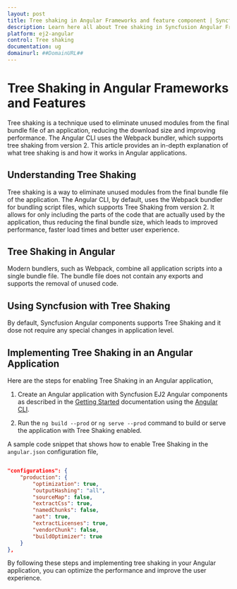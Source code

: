 ```yaml
---
layout: post
title: Tree shaking in Angular Frameworks and feature component | Syncfusion
description: Learn here all about Tree shaking in Syncfusion Angular Frameworks and feature component of Syncfusion Essential JS 2 and more.
platform: ej2-angular
control: Tree shaking 
documentation: ug
domainurl: ##DomainURL##
---
```


# Tree Shaking in Angular Frameworks and Features

Tree shaking is a technique used to eliminate unused modules from the final bundle file of an application, reducing the download size and improving performance. The Angular CLI uses the Webpack bundler, which supports tree shaking from version 2. This article provides an in-depth explanation of what tree shaking is and how it works in Angular applications.

## Understanding Tree Shaking

Tree shaking is a way to eliminate unused modules from the final bundle file of the application. The Angular CLI, by default, uses the Webpack bundler for bundling script files, which supports Tree Shaking from version 2. It allows for only including the parts of the code that are actually used by the application, thus reducing the final bundle size, which leads to improved performance, faster load times and better user experience.

## Tree Shaking in Angular

Modern bundlers, such as Webpack, combine all application scripts into a single bundle file. The bundle file does not contain any exports and supports the removal of unused code.

## Using Syncfusion with Tree Shaking

By default, Syncfusion Angular components supports Tree Shaking and it dose not require any special changes in application level.

## Implementing Tree Shaking in an Angular Application

Here are the steps for enabling Tree Shaking in an Angular application,

1. Create an Angular application with Syncfusion EJ2 Angular components as described in the [Getting Started](../getting-started/angular-cli/) documentation using the [Angular CLI](https://cli.angular.io/).

2. Run the `ng build --prod` or `ng serve --prod` command to build or serve the application with Tree Shaking enabled.

A sample code snippet that shows how to enable Tree Shaking in the `angular.json` configuration file,

```json

"configurations": {
    "production": {
        "optimization": true,
        "outputHashing": "all",
        "sourceMap": false,
        "extractCss": true,
        "namedChunks": false,
        "aot": true,
        "extractLicenses": true,
        "vendorChunk": false,
        "buildOptimizer": true
    }
},

```

By following these steps and implementing tree shaking in your Angular application, you can optimize the performance and improve the user experience.